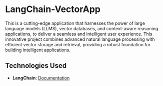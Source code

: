 # LangChain-VectorApp

This is a cutting-edge application that harnesses the power of large language models (LLMS), vector databases, and context-aware reasoning applications, to deliver a seamless and intelligent user experience. This innovative project combines advanced natural language processing with efficient vector storage and retrieval, providing a robust foundation for building intelligent applications.

## Technologies Used

- **LangChain**: [Documentation](https://www.langchain.com/)

